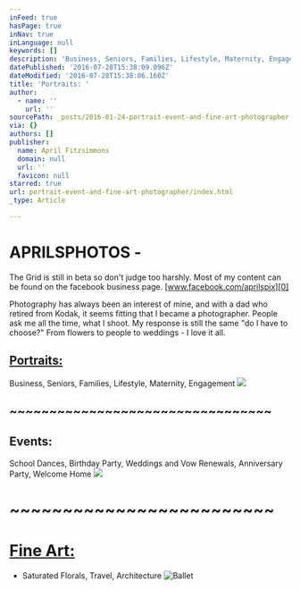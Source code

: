 ```yaml
---
inFeed: true
hasPage: true
inNav: true
inLanguage: null
keywords: []
description: 'Business, Seniors, Families, Lifestyle, Maternity, Engagement'
datePublished: '2016-07-28T15:38:09.096Z'
dateModified: '2016-07-28T15:38:06.160Z'
title: 'Portraits: '
author:
  - name: ''
    url: ''
sourcePath: _posts/2016-01-24-portrait-event-and-fine-art-photographer.md
via: {}
authors: []
publisher:
  name: April Fitzsimmons
  domain: null
  url: ''
  favicon: null
starred: true
url: portrait-event-and-fine-art-photographer/index.html
_type: Article

---
```

# APRILSPHOTOS - 

The Grid is still in beta so don't judge too harshly. Most of my content can be found on the facebook business page. [www.facebook.com/aprilspix][0]

Photography has always been an interest of mine, and with a dad who retired from Kodak, it seems fitting that I became a photographer. People ask me all the time, what I shoot. My response is still the same "do I have to choose?" From flowers to people to weddings - I love it all.

## [Portraits: ][1]

Business, Seniors, Families, Lifestyle, Maternity, Engagement
![](https://s3-us-west-2.amazonaws.com/the-grid-img/p/df4cc241a0fba50f10a594746b66000151f5bd2e.jpg)

## ~~~~~~~~~~~~~~~~~~~~~~~~~~~~~~~~~

## Events: 

School Dances, Birthday Party, Weddings and Vow Renewals, Anniversary Party, Welcome Home
![](https://s3-us-west-2.amazonaws.com/the-grid-img/p/273c940714a4eb9679bc4585b0c8ff4afcb51916.jpg)

# ~~~~~~~~~~~~~~~~~~~~~~~~~

# [Fine Art][2][:][3]

* Saturated Florals, Travel, Architecture
![Ballet](https://s3-us-west-2.amazonaws.com/the-grid-img/p/aa55db5176b5e4da2cae68c1f199bfae33694805.jpg)

[0]: https://www.facebook.com/AprilsPix/
[1]: null
[2]: https://thegrid.ai/aprilsphotos/aprils-photos-fine-art/
[3]: http://app.thegrid.ai/aprilsart